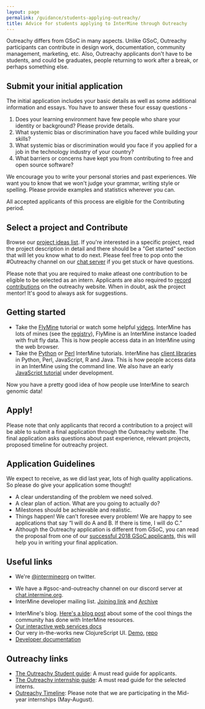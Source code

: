```yaml
---
layout: page
permalink: /guidance/students-applying-outreachy/
title: Advice for students applying to InterMine through Outreachy
---
```


Outreachy differs from GSoC in many aspects. Unlike GSoC, Outreachy participants can contribute in design work, documentation, community management, marketing, etc. Also, Outreachy applicants don't have to be students, and could be graduates, people returning to work after a break, or perhaps something else.

## Submit your initial application

The initial application includes your basic details as well as some additional information and essays. You have to answer these four essay questions -

1. Does your learning environment have few people who share your identity or background? Please provide details.
2. What systemic bias or discrimination have you faced while building your skills?
3. What systemic bias or discrimination would you face if you applied for a job in the technology industry of your country?
4. What barriers or concerns have kept you from contributing to free and open source software?

We encourage you to write your personal stories and past experiences. We want you to know that we won't judge your grammar, writing style or spelling. Please provide examples and statistics wherever you can.

All accepted applicants of this process are eligible for the Contributing period.

## Select a project and Contribute

Browse our [project ideas list](../../project-ideas/2019/). If you're interested in a specific project, read the project description in detail and there should be a "Get started" section that will let you know what to do next. Please feel free to pop onto the #Outreachy channel on our [chat server](http://chat.intermine.org) if you get stuck or have questions.

Please note that you are required to make atleast one contribution to be eligible to be selected as an intern. Applicants are also required to [record contributions](https://www.outreachy.org/docs/applicant/#record-contributions) on the outreachy website. When in doubt, ask the project mentor! It's good to always ask for suggestions.

## Getting started

- Take the [FlyMine](https://flymine.readthedocs.io/en/latest/) tutorial or watch some helpful [videos](http://intermine.org/tutorials/). InterMine has lots of mines (see the [registry](http://registry.intermine.org/)), FlyMine is an InterMine instance loaded with fruit fly data. This is how people access data in an InterMine using the web browser.
- Take the [Python](https://github.com/intermine/intermine-ws-python-docs/) or [Perl](https://metacpan.org/pod/distribution/Webservice-InterMine/lib/Webservice/InterMine/Cookbook.pod) InterMine tutorials. InterMine has [client libraries](https://intermine.readthedocs.io/en/latest/web-services/) in Python, Perl, JavaScript, R and Java. This is how people access data in an InterMine using the command line. We also have an early [JavaScript tutorial](https://hackmd.io/QvITbTCSQkKWYjE2i_Xj_w#) under development. 

Now you have a pretty good idea of how people use InterMine to search genomic data!

## Apply!

Please note that only applicants that record a contribution to a project will be able to submit a final application through the Outreachy website. The final application asks questions about past experience, relevant projects, proposed timeline for outreachy project. 

## Application Guidelines

We expect to receive, as we did last year, lots of high quality applications. So please do give your application some thought!

* A clear understanding of the problem we need solved.
* A clear plan of action. What are you going to actually do?
* Milestones should be achievable and realistic.
* Things happen! We can’t foresee every problem! We are happy to see applications that say “I will do A and B. If there is time, I will do C.”
* Although the Outreachy application is different from GSoC, you can read the proposal from one of our [successful 2018 GSoC applicants](https://github.com/nupurgunwant/GSoC-Proposal), this will help you in writing your final application. 

<!-- We are happy to read your application and give you feedback. Please allow for a few days for us to get back to you -- don’t wait until the last minute! Can we do this in Outreachy? -->

## Useful links

- We're [@intermineorg](https://twitter.com/intermineorg) on twitter.
<!-- - We have a [Outreachy specific mailing list](https://lists.cam.ac.uk/mailman/listinfo/gen-intermine-gsoc-public) - feel free to ask any questions!  -->
- We have a #gsoc-and-outreachy channel on our discord server at [chat.intermine.org](https://chat.intermine.org). 
- InterMine developer mailing list. [Joining link](https://lists.intermine.org/mailman/listinfo/dev) and [Archive](https://lists.intermine.org/pipermail/dev/) 
<!-- -- _please use the InterMine Outreachy mailing list for Outreachy related issues_ -->
- InterMine's blog. [Here's a blog post](https://intermineorg.wordpress.com/2016/11/22/cool-intermine-features-roundup/) about some of the cool things the community has done with InterMine resources. 
- [Our interactive web services docs](http://iodocs.apps.intermine.org/)
- Our very in-the-works new ClojureScript UI. [Demo](http://bluegenes.apps.intermine.org/), [repo](https://github.com/intermine/bluegenes)
- [Developer documentation](http://intermine.readthedocs.io/en/latest/)

## Outreachy links

- [The Outreachy Student guide](https://www.outreachy.org/docs/applicant/): A must read guide for applicants.
- [The Outreachy internship guide](https://www.outreachy.org/docs/internship/): A must read guide for the selected interns.
- [Outreachy Timeline](https://www.outreachy.org/docs/applicant/#outreachy-schedule): Please note that we are participating in the Mid-year internships (May-August).


